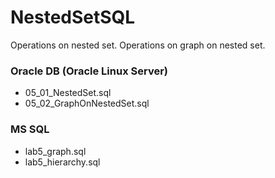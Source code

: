 # NestedSetSQL
Operations on nested set.
Operations on graph on nested set.

### Oracle DB (Oracle Linux Server)
- 05_01_NestedSet.sql
- 05_02_GraphOnNestedSet.sql

### MS SQL
- lab5_graph.sql
- lab5_hierarchy.sql

